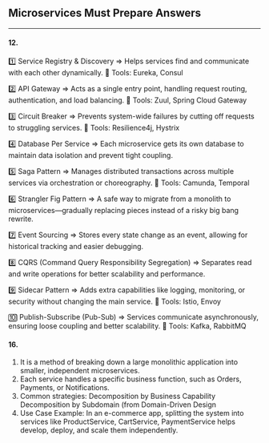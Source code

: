 ## Microservices Must Prepare Answers

---

#### 12.

1️⃣ Service Registry & Discovery
=> Helps services find and communicate with each other dynamically.
🔧 Tools: Eureka, Consul

2️⃣ API Gateway
=> Acts as a single entry point, handling request routing, authentication, and load balancing.
🔧 Tools: Zuul, Spring Cloud Gateway

3️⃣ Circuit Breaker
=> Prevents system-wide failures by cutting off requests to struggling services.
🔧 Tools: Resilience4j, Hystrix

4️⃣ Database Per Service
=> Each microservice gets its own database to maintain data isolation and prevent tight coupling.

5️⃣ Saga Pattern
=> Manages distributed transactions across multiple services via orchestration or choreography.
🔧 Tools: Camunda, Temporal

6️⃣ Strangler Fig Pattern
=> A safe way to migrate from a monolith to microservices—gradually replacing pieces instead of a risky big bang rewrite.

7️⃣ Event Sourcing
=> Stores every state change as an event, allowing for historical tracking and easier debugging.

8️⃣ CQRS (Command Query Responsibility Segregation)
=> Separates read and write operations for better scalability and performance.

9️⃣ Sidecar Pattern
=> Adds extra capabilities like logging, monitoring, or security without changing the main service.
🔧 Tools: Istio, Envoy

🔟 Publish-Subscribe (Pub-Sub)
=> Services communicate asynchronously, ensuring loose coupling and better scalability.
🔧 Tools: Kafka, RabbitMQ



#### 16.
1. It is a method of breaking down a large monolithic application into smaller, independent microservices.
2. Each service handles a specific business function, such as Orders, Payments, or Notifications.
3. Common strategies:
Decomposition by Business Capability
Decomposition by Subdomain (from Domain-Driven Design
4. Use Case Example:
 In an e-commerce app, splitting the system into services like ProductService, CartService, PaymentService helps develop, deploy, and scale them independently.
